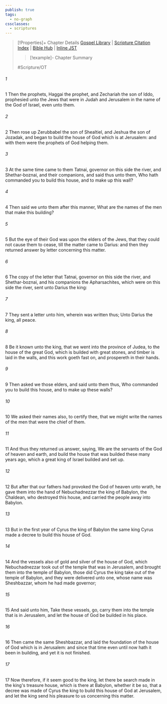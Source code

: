 ```yaml
---
publish: true
tags:
  - no-graph
cssclasses:
  - scriptures
---
```

>[!Properties]+ Chapter Details
>[Gospel Library](https://churchofjesuschrist.org/study/scriptures/ot/ezra/5?lang=eng)    |    [Scripture Citation Index](https://scriptures.byu.edu/#07305::c07305)    |    [Bible Hub](https://biblehub.com/ezra/5.htm)    |    [Inline JST](https://scripturetoolbox.com/html/ic/Ezra/5.html)
>>[!example]- Chapter Summary
>> 
> 
>
>#Scripture/OT
###### 1
1 Then the prophets, Haggai the prophet, and Zechariah the son of Iddo, prophesied unto the Jews that were in Judah and Jerusalem in the name of the God of Israel, even unto them.
###### 2
2 Then rose up Zerubbabel the son of Shealtiel, and Jeshua the son of Jozadak, and began to build the house of God which is at Jerusalem: and with them were the prophets of God helping them.
###### 3
3 At the same time came to them Tatnai, governor on this side the river, and Shethar-boznai, and their companions, and said thus unto them, Who hath commanded you to build this house, and to make up this wall?
###### 4
4 Then said we unto them after this manner, What are the names of the men that make this building?
###### 5
5 But the eye of their God was upon the elders of the Jews, that they could not cause them to cease, till the matter came to Darius: and then they returned answer by letter concerning this matter.
###### 6
6 The copy of the letter that Tatnai, governor on this side the river, and Shethar-boznai, and his companions the Apharsachites, which were on this side the river, sent unto Darius the king:
###### 7
7 They sent a letter unto him, wherein was written thus; Unto Darius the king, all peace.
###### 8
8 Be it known unto the king, that we went into the province of Judea, to the house of the great God, which is builded with great stones, and timber is laid in the walls, and this work goeth fast on, and prospereth in their hands.
###### 9
9 Then asked we those elders, and said unto them thus, Who commanded you to build this house, and to make up these walls?
###### 10
10 We asked their names also, to certify thee, that we might write the names of the men that were the chief of them.
###### 11
11 And thus they returned us answer, saying, We are the servants of the God of heaven and earth, and build the house that was builded these many years ago, which a great king of Israel builded and set up.
###### 12
12 But after that our fathers had provoked the God of heaven unto wrath, he gave them into the hand of Nebuchadnezzar the king of Babylon, the Chaldean, who destroyed this house, and carried the people away into Babylon.
###### 13
13 But in the first year of Cyrus the king of Babylon the same king Cyrus made a decree to build this house of God.
###### 14
14 And the vessels also of gold and silver of the house of God, which Nebuchadnezzar took out of the temple that was in Jerusalem, and brought them into the temple of Babylon, those did Cyrus the king take out of the temple of Babylon, and they were delivered unto one, whose name was Sheshbazzar, whom he had made governor;
###### 15
15 And said unto him, Take these vessels, go, carry them into the temple that is in Jerusalem, and let the house of God be builded in his place.
###### 16
16 Then came the same Sheshbazzar, and laid the foundation of the house of God which is in Jerusalem: and since that time even until now hath it been in building, and yet it is not finished.
###### 17
17 Now therefore, if it seem good to the king, let there be search made in the king's treasure house, which is there at Babylon, whether it be so, that a decree was made of Cyrus the king to build this house of God at Jerusalem, and let the king send his pleasure to us concerning this matter.
